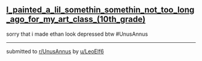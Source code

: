 ## [I_painted_a_lil_somethin_somethin_not_too_long_ago_for_my_art_class_(10th_grade)](https://www.reddit.com/r/UnusAnnus/comments/jrj14f/i_painted_a_lil_somethin_somethin_not_too_long/)
sorry that i made ethan look depressed btw #UnusAnnus

---

submitted to [r/UnusAnnus](https://www.reddit.com/r/UnusAnnus) by [u/LeoElf6](https://www.reddit.com/user/LeoElf6)
